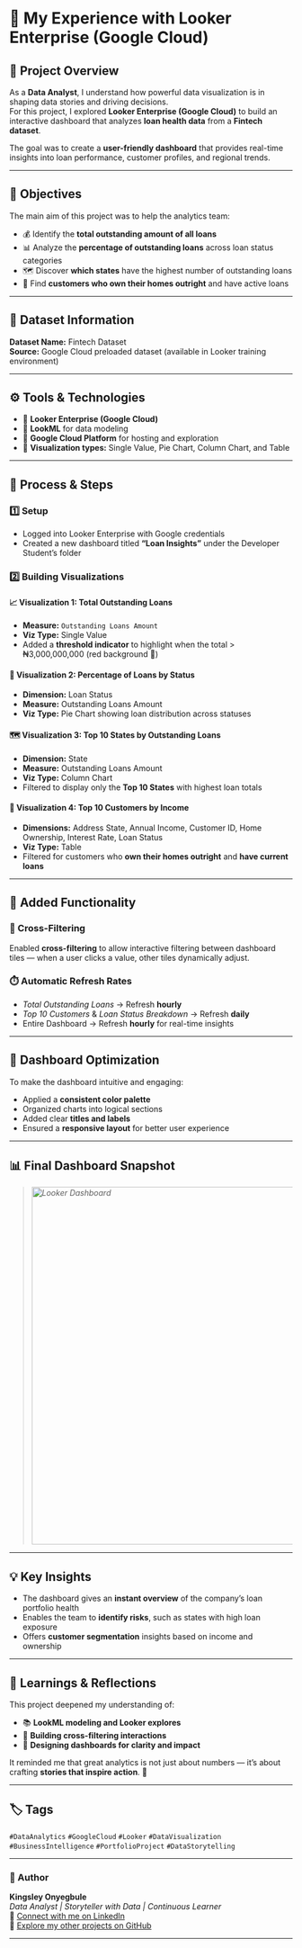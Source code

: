 # 🌟 My Experience with Looker Enterprise (Google Cloud)

## 📘 Project Overview
As a **Data Analyst**, I understand how powerful data visualization is in shaping data stories and driving decisions.  
For this project, I explored **Looker Enterprise (Google Cloud)** to build an interactive dashboard that analyzes **loan health data** from a **Fintech dataset**.  

The goal was to create a **user-friendly dashboard** that provides real-time insights into loan performance, customer profiles, and regional trends.  

---

## 🎯 Objectives
The main aim of this project was to help the analytics team:
- 💰 Identify the **total outstanding amount of all loans**  
- 📊 Analyze the **percentage of outstanding loans** across loan status categories  
- 🗺️ Discover **which states** have the highest number of outstanding loans  
- 👥 Find **customers who own their homes outright** and have active loans  

---

## 🧠 Dataset Information
**Dataset Name:** Fintech Dataset  
**Source:** Google Cloud preloaded dataset (available in Looker training environment)  

---

## ⚙️ Tools & Technologies
- 🧰 **Looker Enterprise (Google Cloud)**  
- 📄 **LookML** for data modeling  
- 🧮 **Google Cloud Platform** for hosting and exploration  
- 🎨 **Visualization types:** Single Value, Pie Chart, Column Chart, and Table  

---

## 🧩 Process & Steps

### 1️⃣ Setup
- Logged into Looker Enterprise with Google credentials  
- Created a new dashboard titled **“Loan Insights”** under the Developer Student’s folder  

### 2️⃣ Building Visualizations
#### 📈 Visualization 1: Total Outstanding Loans
- **Measure:** `Outstanding Loans Amount`  
- **Viz Type:** Single Value  
- Added a **threshold indicator** to highlight when the total > ₦3,000,000,000 (red background 🚨)

#### 🥧 Visualization 2: Percentage of Loans by Status
- **Dimension:** Loan Status  
- **Measure:** Outstanding Loans Amount  
- **Viz Type:** Pie Chart showing loan distribution across statuses  

#### 🗺️ Visualization 3: Top 10 States by Outstanding Loans
- **Dimension:** State  
- **Measure:** Outstanding Loans Amount  
- **Viz Type:** Column Chart  
- Filtered to display only the **Top 10 States** with highest loan totals  

#### 👥 Visualization 4: Top 10 Customers by Income
- **Dimensions:** Address State, Annual Income, Customer ID, Home Ownership, Interest Rate, Loan Status  
- **Viz Type:** Table  
- Filtered for customers who **own their homes outright** and **have current loans**

---

## 🔄 Added Functionality

### 🔁 Cross-Filtering
Enabled **cross-filtering** to allow interactive filtering between dashboard tiles — when a user clicks a value, other tiles dynamically adjust.

### ⏱️ Automatic Refresh Rates
- *Total Outstanding Loans* → Refresh **hourly**  
- *Top 10 Customers* & *Loan Status Breakdown* → Refresh **daily**  
- Entire Dashboard → Refresh **hourly** for real-time insights  

---

## 🎨 Dashboard Optimization
To make the dashboard intuitive and engaging:
- Applied a **consistent color palette**
- Organized charts into logical sections
- Added clear **titles and labels**
- Ensured a **responsive layout** for better user experience  

---

## 📊 Final Dashboard Snapshot
> *<img width="1363" height="636" alt="Looker Dashboard" src="https://github.com/user-attachments/assets/7cd1d897-5301-4d3a-881b-342b4fddb6d8" />*  

---

## 💡 Key Insights
- The dashboard gives an **instant overview** of the company’s loan portfolio health  
- Enables the team to **identify risks**, such as states with high loan exposure  
- Offers **customer segmentation** insights based on income and ownership  

---

## 📘 Learnings & Reflections
This project deepened my understanding of:
- 📚 **LookML modeling and Looker explores**
- 🧩 **Building cross-filtering interactions**
- 🎨 **Designing dashboards for clarity and impact**

It reminded me that great analytics is not just about numbers — it’s about crafting **stories that inspire action**. 💪  

---

## 🏷️ Tags
`#DataAnalytics` `#GoogleCloud` `#Looker` `#DataVisualization`  
`#BusinessIntelligence` `#PortfolioProject` `#DataStorytelling`

---

### 💬 Author
**Kingsley Onyegbule**  
*Data Analyst | Storyteller with Data | Continuous Learner*  
🔗 [Connect with me on LinkedIn](https://www.linkedin.com)  
🔗 [Explore my other projects on GitHub](https://github.com)

---

